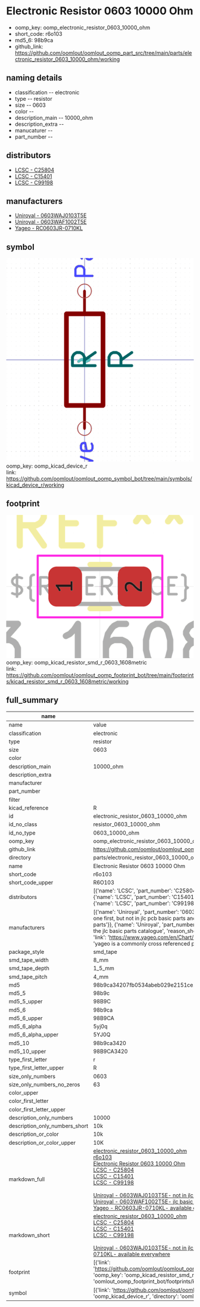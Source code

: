 # Electronic Resistor 0603 10000 Ohm

  
* oomp_key: oomp_electronic_resistor_0603_10000_ohm 
* short_code: r6o103
* md5_6: 98b9ca  
* github_link: https://github.com/oomlout/oomlout_oomp_part_src/tree/main/parts/electronic_resistor_0603_10000_ohm/working  
## naming details
* classification -- electronic
* type -- resistor
* size -- 0603
* color -- 
* description_main -- 10000_ohm
* description_extra -- 
* manucaturer -- 
* part_number -- 

## distributors
* [LCSC - C25804](https://lcsc.com/product-detail/C25804.html)   
* [LCSC - C15401](https://lcsc.com/product-detail/C15401.html)   
* [LCSC - C99198](https://lcsc.com/product-detail/C99198.html)   

## manufacturers
* [Uniroyal - 0603WAJ0103T5E]()  
* [Uniroyal - 0603WAF1002T5E]()  
* [Yageo - RC0603JR-0710KL](https://www.yageo.com/en/Chart/Download/pdf/RC0603JR-0710KL)  

## symbol

![](symbol/0/working/working_600.png)  
oomp_key: oomp_kicad_device_r  
link: https://github.com/oomlout/oomlout_oomp_symbol_bot/tree/main/symbols/kicad_device_r/working  

## footprint

![](footprint/0/working/working_600.png)  
oomp_key: oomp_kicad_resistor_smd_r_0603_1608metric  
link: https://github.com/oomlout/oomlout_oomp_footprint_bot/tree/main/footprints/kicad_resistor_smd_r_0603_1608metric/working  

## full_summary
| name | value | 
| --- | --- | 
| name | value | 
| classification | electronic | 
| type | resistor | 
| size | 0603 | 
| color |  | 
| description_main | 10000_ohm | 
| description_extra |  | 
| manufacturer |  | 
| part_number |  | 
| filter |  | 
| kicad_reference | R | 
| id | electronic_resistor_0603_10000_ohm | 
| id_no_class | resistor_0603_10000_ohm | 
| id_no_type | 0603_10000_ohm | 
| oomp_key | oomp_electronic_resistor_0603_10000_ohm | 
| github_link | https://github.com/oomlout/oomlout_oomp_part_src/tree/main/parts/electronic_resistor_0603_10000_ohm/working | 
| directory | parts/electronic_resistor_0603_10000_ohm | 
| name | Electronic Resistor 0603 10000 Ohm | 
| short_code | r6o103 | 
| short_code_upper | R6O103 | 
| distributors | [{'name': 'LCSC', 'part_number': 'C25804', 'link': 'https://lcsc.com/product-detail/C25804.html', 'id': 'distributor_lcsc'}, {'name': 'LCSC', 'part_number': 'C15401', 'link': 'https://lcsc.com/product-detail/C15401.html', 'id': 'distributor_lcsc'}, {'name': 'LCSC', 'part_number': 'C99198', 'link': 'https://lcsc.com/product-detail/C99198.html', 'id': 'distributor_lcsc'}] | 
| manufacturers | [{'name': 'Uniroyal', 'part_number': '0603WAJ0103T5E', 'link': '', 'id': 'manufacturer_uniroyal', 'note': {'reason': 'did this one first, but not in jlc pcb basic parts and 1 percent are and they are the same price', 'reason_short': 'not in jlc basic parts'}}, {'name': 'Uniroyal', 'part_number': '0603WAF1002T5E', 'link': '', 'id': 'manufacturer_uniroyal', 'note': {'reason': 'in the jlc basic parts catalogue', 'reason_short': 'jlc basic part'}}, {'name': 'Yageo', 'part_number': 'RC0603JR-0710KL', 'link': 'https://www.yageo.com/en/Chart/Download/pdf/RC0603JR-0710KL', 'id': 'manufacturer_yageo', 'note': {'reason': 'yageo is a commonly cross referenced part number', 'reason_short': 'available everywhere'}}] | 
| package_style | smd_tape | 
| smd_tape_width | 8_mm | 
| smd_tape_depth | 1_5_mm | 
| smd_tape_pitch | 4_mm | 
| md5 | 98b9ca34207fb0534abeb029e2151ce1 | 
| md5_5 | 98b9c | 
| md5_5_upper | 98B9C | 
| md5_6 | 98b9ca | 
| md5_6_upper | 98B9CA | 
| md5_6_alpha | 5yj0q | 
| md5_6_alpha_upper | 5YJ0Q | 
| md5_10 | 98b9ca3420 | 
| md5_10_upper | 98B9CA3420 | 
| type_first_letter | r | 
| type_first_letter_upper | R | 
| size_only_numbers | 0603 | 
| size_only_numbers_no_zeros | 63 | 
| color_upper |  | 
| color_first_letter |  | 
| color_first_letter_upper |  | 
| description_only_numbers | 10000 | 
| description_only_numbers_short | 10k | 
| description_or_color | 10k | 
| description_or_color_upper | 10K | 
| markdown_full | [electronic_resistor_0603_10000_ohm](https://github.com/oomlout/oomlout_oomp_part_src/tree/main/parts/electronic_resistor_0603_10000_ohm/working)<br>[r6o103](https://github.com/oomlout/oomlout_oomp_part_src/tree/main/parts/electronic_resistor_0603_10000_ohm/working)<br>[Electronic Resistor 0603 10000 Ohm](https://github.com/oomlout/oomlout_oomp_part_src/tree/main/parts/electronic_resistor_0603_10000_ohm/working)<br>[LCSC - C25804<br>](https://lcsc.com/product-detail/C25804.html)[LCSC - C15401<br>](https://lcsc.com/product-detail/C15401.html)[LCSC - C99198<br>](https://lcsc.com/product-detail/C99198.html)<br>[Uniroyal - 0603WAJ0103T5E- not in jlc basic parts]() [(L)  ](https://www.lcsc.com/search?q=0603WAJ0103T5E)[(D)  ](https://www.digikey.com/en/products?keywords=0603WAJ0103T5E)[(M)  ](https://www.mouser.com/Search/Refine?Keyword=0603WAJ0103T5E)[(N)  ](https://www.newark.com/search?st=0603WAJ0103T5E)[(SZ)  ](https://so.szlcsc.com/global.html?k=0603WAJ0103T5E)<br>[Uniroyal - 0603WAF1002T5E- jlc basic part]() [(L)  ](https://www.lcsc.com/search?q=0603WAF1002T5E)[(D)  ](https://www.digikey.com/en/products?keywords=0603WAF1002T5E)[(M)  ](https://www.mouser.com/Search/Refine?Keyword=0603WAF1002T5E)[(N)  ](https://www.newark.com/search?st=0603WAF1002T5E)[(SZ)  ](https://so.szlcsc.com/global.html?k=0603WAF1002T5E)<br>[Yageo - RC0603JR-0710KL- available everywhere](https://www.yageo.com/en/Chart/Download/pdf/RC0603JR-0710KL) [(L)  ](https://www.lcsc.com/search?q=RC0603JR-0710KL)[(D)  ](https://www.digikey.com/en/products?keywords=RC0603JR-0710KL)[(M)  ](https://www.mouser.com/Search/Refine?Keyword=RC0603JR-0710KL)[(N)  ](https://www.newark.com/search?st=RC0603JR-0710KL)[(SZ)  ](https://so.szlcsc.com/global.html?k=RC0603JR-0710KL)<br> | 
| markdown_short | [electronic_resistor_0603_10000_ohm](https://github.com/oomlout/oomlout_oomp_part_src/tree/main/parts/electronic_resistor_0603_10000_ohm/working)<br>[LCSC - C25804<br>](https://lcsc.com/product-detail/C25804.html)[LCSC - C15401<br>](https://lcsc.com/product-detail/C15401.html)[LCSC - C99198<br>](https://lcsc.com/product-detail/C99198.html)<br>[Uniroyal - 0603WAJ0103T5E- not in jlc basic parts]()[Uniroyal - 0603WAF1002T5E- jlc basic part]()[Yageo - RC0603JR-0710KL- available everywhere](https://www.yageo.com/en/Chart/Download/pdf/RC0603JR-0710KL) | 
| footprint | [{'link': 'https://github.com/oomlout/oomlout_oomp_footprint_bot/tree/main/foootprntss/kicad_resistor_smd_r_0603_1608metric', 'oomp_key': 'oomp_kicad_resistor_smd_r_0603_1608metric', 'directory': 'oomlout_oomp_footprint_bot/footprints/kicad_resistor_smd_r_0603_1608metric//working/working.kicad_mod'}] | 
| symbol | [{'link': 'https://github.com/oomlout/oomlout_oomp_symbol_bot/tree/main/symbols/kicad_device_r', 'oomp_key': 'oomp_kicad_device_r', 'directory': 'oomlout_oomp_symbol_bot/symbols/kicad_device_r//working/working.kicad_sym'}] | 
